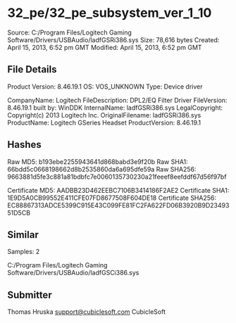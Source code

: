 32_pe/32_pe_subsystem_ver_1_10
==============================

Source:  C:/Program Files/Logitech Gaming Software/Drivers/USBAudio/ladfGSRi386.sys
Size:  78,616 bytes
Created:  April 15, 2013, 6:52 pm GMT
Modified:  April 15, 2013, 6:52 pm GMT

File Details
------------

Product Version:  8.46.19.1
OS:  VOS_UNKNOWN
Type:  Device driver

CompanyName:  Logitech
FileDescription:  DPL2/EQ Filter Driver
FileVersion:  8.46.19.1 built by: WinDDK
InternalName:  ladfGSRi386.sys
LegalCopyright:  Copyright(c) 2013 Logitech Inc.
OriginalFilename:  ladfGSRi386.sys
ProductName:  Logitech GSeries Headset
ProductVersion:  8.46.19.1

Hashes
------

Raw MD5:  b193ebe2255943641d868babd3e9f20b
Raw SHA1:  66bdd5c0668198662d8b2535860da6a695dfe59a
Raw SHA256:  9663881d5fe3c881a81bdbfc7e0060135730230a21feeef8eefddf67d56f97bf

Certificate MD5:  AADBB23D462EEBC7106B3414186F2AE2
Certificate SHA1:  1E9D5A0CB99552E411CFE07FD8677508F604DE18
Certificate SHA256:  EC88867313ADCE5399C915E43C099FE81FC2FA622FD06B3920B9D2349351D5CB

Similar
-------

Samples:  2

C:/Program Files/Logitech Gaming Software/Drivers/USBAudio/ladfGSCi386.sys

Submitter
---------

Thomas Hruska
support@cubiclesoft.com
CubicleSoft
